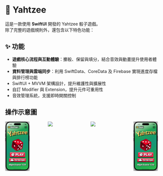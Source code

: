 # 🎲 Yahtzee
這是一款使用 **SwiftUI** 開發的 Yahtzee 骰子遊戲。  
除了完整的遊戲規則外，還包含以下特色功能：

## ✨ 功能
- **遊戲核心流程與互動體驗**：擲骰、保留與填分，結合音效與動畫提升使用者體驗  
- **資料管理與雲端同步**：利用 SwiftData、CoreData 及 Firebase 實現進度存檔與排行榜功能  
- SwiftUI + MVVM 架構設計，提升維護性與擴展性  
- 自訂 Modifier 與 Extension，提升元件可重用性  
- 音效管理系統，支援即時開關控制  

## 操作示意圖

<div style="display: flex; justify-content: space-between;">
  <img src="assets/newDemo1.gif" width="16%" />
  <img src="assets/demo2.gif" width="16%" />
  <img src="assets/demo3.gif" width="16%" />
  <img src="assets/demo4.gif" width="16%" />
</div>
